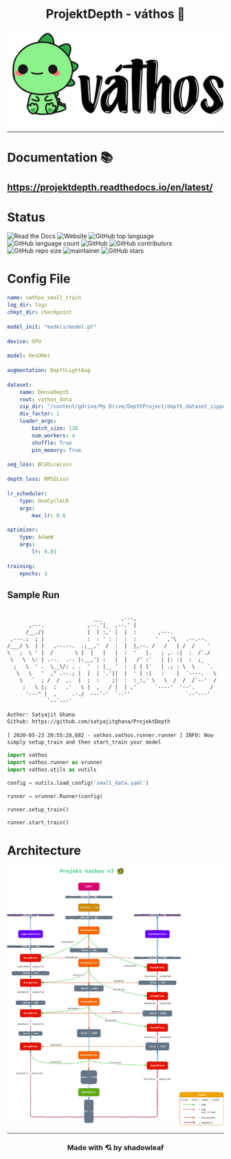<h1 align="center">ProjektDepth - váthos 🐲</h1>

<img align="center" src="docs/source/_static/img/logo.png" alt="logo">

---

# Documentation 📚

## https://projektdepth.readthedocs.io/en/latest/

# Status

![Read the Docs](https://img.shields.io/readthedocs/projektdepth)
![Website](https://img.shields.io/website?down_message=https%3A%2F%2Fprojektdepth.readthedocs.io%2Fen%2Flatest%2F&up_message=https%3A%2F%2Fprojektdepth.readthedocs.io%2Fen%2Flatest%2F&url=https%3A%2F%2Fprojektdepth.readthedocs.io%2Fen%2Flatest%2F)
![GitHub top language](https://img.shields.io/github/languages/top/satyajitghana/ProjektDepth)
![GitHub language count](https://img.shields.io/github/languages/count/satyajitghana/ProjektDepth)
![GitHub](https://img.shields.io/github/license/satyajitghana/ProjektDepth)
![GitHub contributors](https://img.shields.io/github/contributors/satyajitghana/ProjektDepth)
![GitHub repo size](https://img.shields.io/github/repo-size/satyajitghana/ProjektDepth)
![maintainer](https://img.shields.io/badge/maintainer-shadowleaf-blue)
![GitHub stars](https://img.shields.io/github/stars/satyajitghana/ProjektDepth?style=social)


# Config File

```yaml
name: vathos_small_train
log_dir: logs
chkpt_dir: checkpoint

model_init: "models/model.pt"

device: GPU

model: ResUNet

augmentation: DepthLightAug

dataset:
    name: DenseDepth
    root: vathos_data
    zip_dir: "/content/gdrive/My Drive/DepthProject/depth_dataset_zipped/"
    div_factor: 1
    loader_args:
        batch_size: 128
        num_workers: 4
        shuffle: True
        pin_memory: True

seg_loss: BCEDiceLoss

depth_loss: RMSELoss

lr_scheduler:
    type: OneCycleLR
    args:
        max_lr: 0.6

optimizer:
    type: AdamW
    args:
        lr: 0.01

training:
    epochs: 3
```

## Sample Run

```
                                                                     
                            ___      ,---,                           
       ,---.              ,--.'|_  ,--.' |                           
      /__./|              |  | :,' |  |  :       ,---.               
 ,---.;  ; |              :  : ' : :  :  :      '   ,'\   .--.--.    
/___/ \  | |   ,--.--.  .;__,'  /  :  |  |,--. /   /   | /  /    '   
\   ;  \ ' |  /       \ |  |   |   |  :  '   |.   ; ,. :|  :  /`./   
 \   \  \: | .--.  .-. |:__,'| :   |  |   /' :'   | |: :|  :  ;_     
  ;   \  ' .  \__\/: . .  '  : |__ '  :  | | |'   | .; : \  \    `.  
   \   \   '  ," .--.; |  |  | '.'||  |  ' | :|   :    |  `----.   \ 
    \   `  ; /  /  ,.  |  ;  :    ;|  :  :_:,' \   \  /  /  /`--'  / 
     :   \ |;  :   .'   \ |  ,   / |  | ,'      `----'  '--'.     /  
      '---" |  ,     .-./  ---`-'  `--''                  `--'---'   
             `--`---'                                                
                                                                     
Author: Satyajit Ghana
Github: https://github.com/satyajitghana/ProjektDepth

[ 2020-05-23 20:55:28,682 - vathos.vathos.runner.runner ] INFO: Now simply setup_train and then start_train your model
```


```python
import vathos
import vathos.runner as vrunner
import vathos.utils as vutils
```

```python
config = vutils.load_config('small_data.yaml')
```

```python
runner = vrunner.Runner(config)
```


```python
runner.setup_train()
```

```python
runner.start_train()
```

# Architecture

![arch](docs/source/assets/ResUNet-V3-transparent.png)

---

<h3 align="center">Made with 💘 by shadowleaf</h3>
